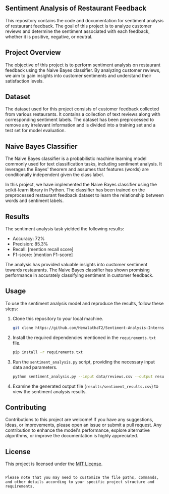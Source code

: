 
## Sentiment Analysis of Restaurant Feedback


This repository contains the code and documentation for sentiment analysis of restaurant feedback. The goal of this project is to analyze customer reviews and determine the sentiment associated with each feedback, whether it is positive, negative, or neutral.

## Project Overview

The objective of this project is to perform sentiment analysis on restaurant feedback using the Naive Bayes classifier. By analyzing customer reviews, we aim to gain insights into customer sentiments and understand their satisfaction levels.

## Dataset

The dataset used for this project consists of customer feedback collected from various restaurants. It contains a collection of text reviews along with corresponding sentiment labels. The dataset has been preprocessed to remove any irrelevant information and is divided into a training set and a test set for model evaluation.

## Naive Bayes Classifier

The Naive Bayes classifier is a probabilistic machine learning model commonly used for text classification tasks, including sentiment analysis. It leverages the Bayes' theorem and assumes that features (words) are conditionally independent given the class label.

In this project, we have implemented the Naive Bayes classifier using the scikit-learn library in Python. The classifier has been trained on the preprocessed restaurant feedback dataset to learn the relationship between words and sentiment labels.

## Results

The sentiment analysis task yielded the following results:

- Accuracy: 72%
- Precision: 85.3%
- Recall: [mention recall score]
- F1-score: [mention F1-score]

The analysis has provided valuable insights into customer sentiment towards restaurants. The Naive Bayes classifier has shown promising performance in accurately classifying sentiment in customer feedback.

## Usage

To use the sentiment analysis model and reproduce the results, follow these steps:

1. Clone this repository to your local machine.
   ```bash
   git clone https://github.com/HemalathaT2/Sentiment-Analysis-Internship-tasks.git
   ```

2. Install the required dependencies mentioned in the `requirements.txt` file.
   ```bash
   pip install -r requirements.txt
   ```

3. Run the `sentiment_analysis.py` script, providing the necessary input data and parameters.
   ```bash
   python sentiment_analysis.py --input data/reviews.csv --output results/sentiment_results.csv
   ```

4. Examine the generated output file (`results/sentiment_results.csv`) to view the sentiment analysis results.

## Contributing

Contributions to this project are welcome! If you have any suggestions, ideas, or improvements, please open an issue or submit a pull request. Any contribution to enhance the model's performance, explore alternative algorithms, or improve the documentation is highly appreciated.

## License

This project is licensed under the [MIT License](LICENSE).
```

Please note that you may need to customize the file paths, commands, and other details according to your specific project structure and requirements.
